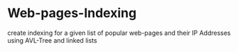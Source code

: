 # Web-pages-Indexing
create indexing for a given list of popular web-pages and their IP Addresses using AVL-Tree and linked lists
